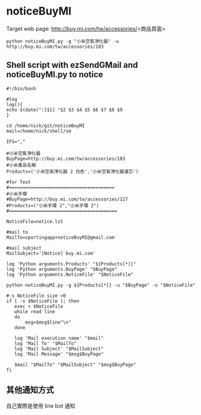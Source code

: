 # noticeBuyMI
Target web page: http://buy.mi.com/tw/accessories/<商品頁面>

    python noticeBuyMI.py -g "小米空氣淨化器" -u http://buy.mi.com/tw/accessories/183
    
## Shell script with ezSendGMail and noticeBuyMI.py to notice
    #!/bin/bash

    #log
    log(){
    echo $(date)":[$1] "$2 $3 $4 $5 $6 $7 $8 $9
    }

    cd /home/nick/git/noticeBuyMI
    mail=/home/nick/shell/sm

    IFS=","

    #小米空氣淨化器
    BuyPage=http://buy.mi.com/tw/accessories/183
    #小米產品名稱
    Products=('小米空氣淨化器 2 白色','小米空氣淨化器濾芯')

    #for Test
    #=======================================
    #小米手環
    #BuyPage=http://buy.mi.com/tw/accessories/117
    #Products=("小米手環 2","小米手環 2")
    #========================================

    NoticeFile=notice.lst

    #mail to
    MailTo=sportingapp+noticeBuyMI@gmail.com

    #mail subject
    MailSubject='[Notice] buy.mi.com'

    log 'Python arguments.Products' "${Products[*]}"
    log 'Python arguments.BuyPage' "$BuyPage"
    log 'Python arguments.NoticeFile' "$NoticeFile"

    python noticeBuyMI.py -g ${Products[*]} -u "$BuyPage" -o "$NoticeFile"

    #-s NoticeFile size >0 
    if [ -s $NoticeFile ]; then
       exec < $NoticeFile
       while read line
       do
           msg=$msg$line"\n"
       done
       
       log 'Mail execution name' "$mail"
       log 'Mail To' "$MailTo"
       log 'Mail Subject' "$MailSubject"
       log 'Mail Message' "$msg$BuyPage"

       $mail "$MailTo" "$MailSubject" "$msg$BuyPage"
    fi

## 其他通知方式
自己實際是使用 line bot 通知
